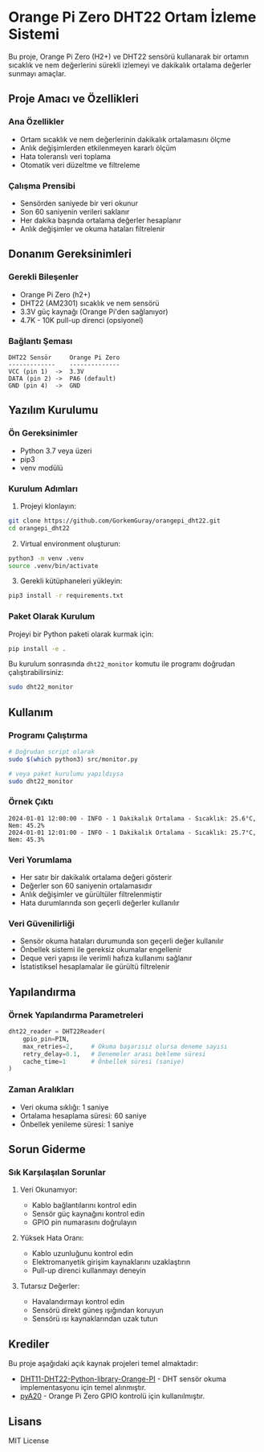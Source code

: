 # Orange Pi Zero DHT22 Ortam İzleme Sistemi

Bu proje, Orange Pi Zero (H2+) ve DHT22 sensörü kullanarak bir ortamın sıcaklık ve nem değerlerini sürekli izlemeyi ve dakikalık ortalama değerler sunmayı amaçlar.

## Proje Amacı ve Özellikleri

### Ana Özellikler
- Ortam sıcaklık ve nem değerlerinin dakikalık ortalamasını ölçme
- Anlık değişimlerden etkilenmeyen kararlı ölçüm
- Hata toleranslı veri toplama
- Otomatik veri düzeltme ve filtreleme

### Çalışma Prensibi
- Sensörden saniyede bir veri okunur
- Son 60 saniyenin verileri saklanır
- Her dakika başında ortalama değerler hesaplanır
- Anlık değişimler ve okuma hataları filtrelenir

## Donanım Gereksinimleri

### Gerekli Bileşenler
- Orange Pi Zero (h2+)
- DHT22 (AM2301) sıcaklık ve nem sensörü
- 3.3V güç kaynağı (Orange Pi'den sağlanıyor)
- 4.7K - 10K pull-up direnci (opsiyonel)

### Bağlantı Şeması
```
DHT22 Sensör     Orange Pi Zero
-------------    --------------
VCC (pin 1)  ->  3.3V
DATA (pin 2) ->  PA6 (default)
GND (pin 4)  ->  GND
```

## Yazılım Kurulumu

### Ön Gereksinimler
- Python 3.7 veya üzeri
- pip3
- venv modülü

### Kurulum Adımları

1. Projeyi klonlayın:
```bash
git clone https://github.com/GorkemGuray/orangepi_dht22.git
cd orangepi_dht22
```

2. Virtual environment oluşturun:
```bash
python3 -m venv .venv
source .venv/bin/activate
```

3. Gerekli kütüphaneleri yükleyin:
```bash
pip3 install -r requirements.txt
```

### Paket Olarak Kurulum

Projeyi bir Python paketi olarak kurmak için:

```bash
pip install -e .
```

Bu kurulum sonrasında `dht22_monitor` komutu ile programı doğrudan çalıştırabilirsiniz:

```bash
sudo dht22_monitor
```

## Kullanım

### Programı Çalıştırma
```bash
# Doğrudan script olarak
sudo $(which python3) src/monitor.py

# veya paket kurulumu yapıldıysa
sudo dht22_monitor
```

### Örnek Çıktı
```
2024-01-01 12:00:00 - INFO - 1 Dakikalık Ortalama - Sıcaklık: 25.6°C, Nem: 45.2%
2024-01-01 12:01:00 - INFO - 1 Dakikalık Ortalama - Sıcaklık: 25.7°C, Nem: 45.3%
```

### Veri Yorumlama
- Her satır bir dakikalık ortalama değeri gösterir
- Değerler son 60 saniyenin ortalamasıdır
- Anlık değişimler ve gürültüler filtrelenmiştir
- Hata durumlarında son geçerli değerler kullanılır

### Veri Güvenilirliği
- Sensör okuma hataları durumunda son geçerli değer kullanılır
- Önbellek sistemi ile gereksiz okumalar engellenir
- Deque veri yapısı ile verimli hafıza kullanımı sağlanır
- İstatistiksel hesaplamalar ile gürültü filtrelenir

## Yapılandırma

### Örnek Yapılandırma Parametreleri
```python
dht22_reader = DHT22Reader(
    gpio_pin=PIN,
    max_retries=2,     # Okuma başarısız olursa deneme sayısı
    retry_delay=0.1,   # Denemeler arası bekleme süresi
    cache_time=1       # Önbellek süresi (saniye)
)
```

### Zaman Aralıkları
- Veri okuma sıklığı: 1 saniye
- Ortalama hesaplama süresi: 60 saniye
- Önbellek yenileme süresi: 1 saniye

## Sorun Giderme

### Sık Karşılaşılan Sorunlar

1. Veri Okunamıyor:
   - Kablo bağlantılarını kontrol edin
   - Sensör güç kaynağını kontrol edin
   - GPIO pin numarasını doğrulayın

2. Yüksek Hata Oranı:
   - Kablo uzunluğunu kontrol edin
   - Elektromanyetik girişim kaynaklarını uzaklaştırın
   - Pull-up direnci kullanmayı deneyin

3. Tutarsız Değerler:
   - Havalandırmayı kontrol edin
   - Sensörü direkt güneş ışığından koruyun
   - Sensörü ısı kaynaklarından uzak tutun

## Krediler

Bu proje aşağıdaki açık kaynak projeleri temel almaktadır:

- [DHT11-DHT22-Python-library-Orange-PI](https://github.com/jingl3s/DHT11-DHT22-Python-library-Orange-PI) - DHT sensör okuma implementasyonu için temel alınmıştır.
- [pyA20](https://github.com/LinhDNguyen/orangepi_zero_gpio) - Orange Pi Zero GPIO kontrolü için kullanılmıştır.

## Lisans
MIT License
